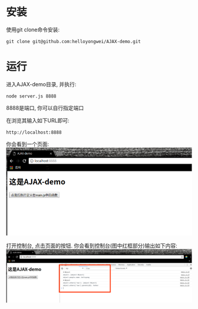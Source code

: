 # 安装
使用git clone命令安装:
```git
git clone git@github.com:helloyongwei/AJAX-demo.git
```

# 运行
进入AJAX-demo目录, 并执行:
```node
node server.js 8888
```
8888是端口, 你可以自行指定端口

在浏览其输入如下URL即可:
```
http://localhost:8888
```
你会看到一个页面:
![响应前的图片](/imgs/ajax.png)

打开控制台, 点击页面的按钮. 你会看到控制台(图中红框部分)输出如下内容:
![响应前的图片](/imgs/ajaxResponsed.png)
